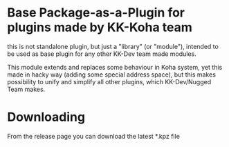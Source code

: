 # Base Package-as-a-Plugin for plugins made by KK-Koha team

this is not standalone plugin, but just a "library" (or "module"),
intended to be used as base plugin for any other KK-Dev team made
modules.

This module extends and replaces some behaviour in Koha system,
yet this made in hacky way (adding some special address space),
but this makes possibility to unify and simplify all other plugins,
which KK-Dev/Nugged Team makes.

# Downloading
From the release page you can download the latest \*.kpz file
